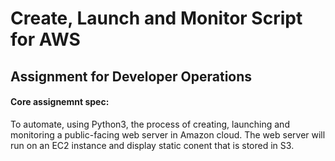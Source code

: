 # Create, Launch and Monitor Script for AWS
## Assignment for Developer Operations

#### Core assignemnt spec:

To automate, using Python3, the process of creating, launching and monitoring a public-facing web server in Amazon cloud.
The web server will run on an EC2 instance and display static conent that is stored in S3. 